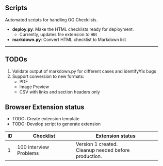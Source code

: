 ## Scripts

Automated scripts for handling OG Checklists.

* **deploy.py**: Make the HTML checklists ready for deployment.
  * Currently, updates file extension to `HBS`
* **markdown.py**: Convert HTML checklist to Markdown list

---

## TODOs

1. Validate output of markdown.py for different cases and identify/fix bugs
2. Support conversion to new formats:
   * PDF
   * Image Preview
   * CSV with links and section headers only

## Browser Extension status

* TODO: Create extension template
* TODO: Develop script to generate extension

| ID | Checklist | Extension status |
|---|---|---|
| 1 | 100 Interview Problems | Version 1 created.<br>Cleanup needed before production. |